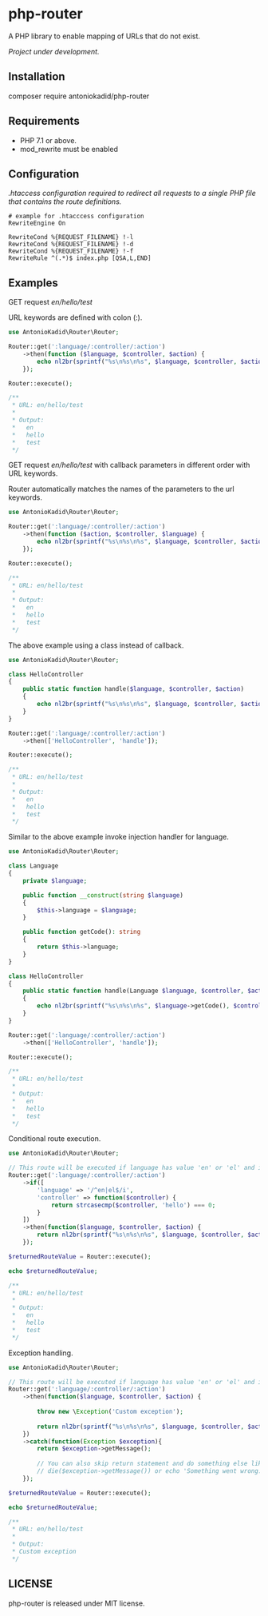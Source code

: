# php-router

A PHP library to enable mapping of URLs that do not exist.

*Project under development.*

## Installation

composer require antoniokadid/php-router

## Requirements

* PHP 7.1 or above.
* mod_rewrite must be enabled

## Configuration
*.htaccess configuration required to redirect all requests to a single PHP file that contains the route definitions.*

```apacheconfig
# example for .htacccess configuration
RewriteEngine On

RewriteCond %{REQUEST_FILENAME} !-l
RewriteCond %{REQUEST_FILENAME} !-d
RewriteCond %{REQUEST_FILENAME} !-f
RewriteRule ^(.*)$ index.php [QSA,L,END]
```

## Examples

GET request *en/hello/test*

URL keywords are defined with colon (:).

```php
use AntonioKadid\Router\Router;

Router::get(':language/:controller/:action')
    ->then(function ($language, $controller, $action) {
        echo nl2br(sprintf("%s\n%s\n%s", $language, $controller, $action));
    });

Router::execute();

/**
 * URL: en/hello/test
 *
 * Output:
 *   en
 *   hello
 *   test
 */
```

GET request *en/hello/test* with callback parameters in different order with URL keywords.

Router automatically matches the names of the parameters to the url keywords.

```php
use AntonioKadid\Router\Router;

Router::get(':language/:controller/:action')
    ->then(function ($action, $controller, $language) {
        echo nl2br(sprintf("%s\n%s\n%s", $language, $controller, $action));
    });

Router::execute();

/**
 * URL: en/hello/test
 *
 * Output:
 *   en
 *   hello
 *   test
 */
```

The above example using a class instead of callback.

```php
use AntonioKadid\Router\Router;

class HelloController
{
    public static function handle($language, $controller, $action)
    {
        echo nl2br(sprintf("%s\n%s\n%s", $language, $controller, $action));
    }
}

Router::get(':language/:controller/:action')
    ->then(['HelloController', 'handle']);

Router::execute();

/**
 * URL: en/hello/test
 *
 * Output:
 *   en
 *   hello
 *   test
 */
```

Similar to the above example invoke injection handler for language.

```php
use AntonioKadid\Router\Router;

class Language
{
    private $language;

    public function __construct(string $language)
    {
        $this->language = $language;
    }

    public function getCode(): string
    {
        return $this->language;
    }
}

class HelloController
{
    public static function handle(Language $language, $controller, $action)
    {
        echo nl2br(sprintf("%s\n%s\n%s", $language->getCode(), $controller, $action));
    }
}

Router::get(':language/:controller/:action')
    ->then(['HelloController', 'handle']);

Router::execute();

/**
 * URL: en/hello/test
 *
 * Output:
 *   en
 *   hello
 *   test
 */
```

Conditional route execution.

```php
use AntonioKadid\Router\Router;

// This route will be executed if language has value 'en' or 'el' and if controller has value 'hello'.
Router::get(':language/:controller/:action')
    ->if([
        'language' => '/^en|el$/i',
        'controller' => function($controller) {
            return strcasecmp($controller, 'hello') === 0;
        }
    ])
    ->then(function($language, $controller, $action) {
        return nl2br(sprintf("%s\n%s\n%s", $language, $controller, $action));
    });

$returnedRouteValue = Router::execute();

echo $returnedRouteValue;

/**
 * URL: en/hello/test
 *
 * Output:
 *   en
 *   hello
 *   test
 */
```

Exception handling.

```php
use AntonioKadid\Router\Router;

// This route will be executed if language has value 'en' or 'el' and if controller has value 'hello'.
Router::get(':language/:controller/:action')
    ->then(function($language, $controller, $action) {
    
        throw new \Exception('Custom exception');
    
        return nl2br(sprintf("%s\n%s\n%s", $language, $controller, $action));
    })
    ->catch(function(Exception $exception){
        return $exception->getMessage();
        
        // You can also skip return statement and do something else like
        // die($exception->getMessage()) or echo 'Something went wrong.';
    });

$returnedRouteValue = Router::execute();

echo $returnedRouteValue;

/**
 * URL: en/hello/test
 *
 * Output:
 * Custom exception
 */
```
## LICENSE

php-router is released under MIT license.
